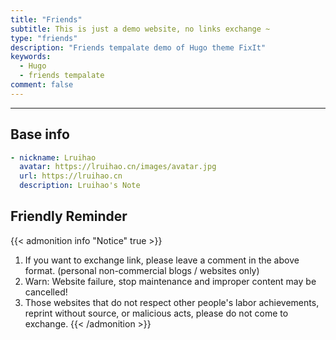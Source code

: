 ```yaml
---
title: "Friends"
subtitle: This is just a demo website, no links exchange ~
type: "friends"
description: "Friends tempalate demo of Hugo theme FixIt"
keywords: 
  - Hugo
  - friends tempalate
comment: false
---
```


---
## Base info

```yaml
- nickname: Lruihao
  avatar: https://lruihao.cn/images/avatar.jpg
  url: https://lruihao.cn
  description: Lruihao's Note
```

## Friendly Reminder

{{< admonition info "Notice" true >}}
1. If you want to exchange link, please leave a comment in the above format. (personal non-commercial blogs / websites only)
2. Warn: Website failure, stop maintenance and improper content may be cancelled!
3. Those websites that do not respect other people's labor achievements, reprint without source, or malicious acts, please do not come to exchange.
{{< /admonition >}}
